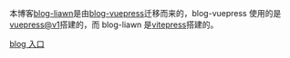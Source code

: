 本博客[blog-liawn](https://github.com/liawnliu/blog-liawn.git)是由[blog-vuepress](https://github.com/liawnliu/blog-vuepress.git)迁移而来的，blog-vuepress 使用的是[vuepress@v1](https://v1.vuepress.vuejs.org/zh/)搭建的，而 blog-liawn 是[vitepress](https://vitepress.dev/)搭建的。

[blog 入口](https://www.blog-liawn.com)
